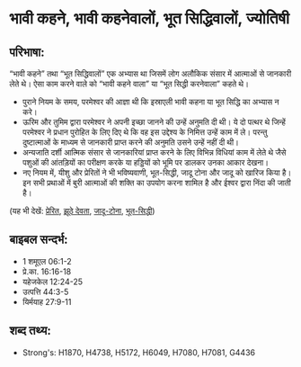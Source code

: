 # भावी कहने, भावी कहनेवालों, भूत सिद्धिवालों, ज्योतिषी #

## परिभाषा: ##

“भावी कहने” तथा “भूत सिद्धिवालों” एक अभ्यास था जिसमें लोग अलौकिक संसार में आत्माओं से जानकारी लेते थे। ऐसा काम करने वाले को “भावी कहने वाला” या “भूत सिद्धी करनेवाला” कहते थे।

*  पुराने नियम के समय, परमेश्वर की आज्ञा थी कि इस्राएली भावी कहना या भूत सिद्धि का अभ्यास न करे।
* ऊरिम और तुमिम द्वारा परमेश्वर ने अपनी इच्छा जानने की उन्हें अनुमति दी थी। ये दो पत्थर थे जिन्हें परमेश्वर ने प्रधान पुरोहित के लिए दिए थे कि वह इस उद्देश्य के निमित्त उन्हें काम में ले। परन्तु दुष्टात्माओं के माध्यम से जानकारी प्राप्त करने की अनुमति उसने उन्हें नहीं दी थी।
* अन्यजाति दर्शी आत्मिक संसार से जानकारियां प्राप्त करने के लिए विभिन्न विधियां काम में लेते थे जैसे पशुओं की आंतड़ियों का परीक्षण करके या हड्डियों को भूमि पर डालकर उनका आकार देखना।
* नए नियम में, यीशु और प्रेरितों ने भी भविष्यवाणी, भूत-सिद्धी, जादू टोना और जादू को खारिज किया है। इन सभी प्रथाओं में बुरी आत्माओं की शक्ति का उपयोग करना शामिल है और ईश्वर द्वारा निंदा की जाती है।

(यह भी देखें: [प्रेरित](../apostle.md), [झूठे देवता](../falsegod.md), [जादू-टोना](../magic.md), [भूत-सिद्धी](../sorcery.md))

## बाइबल सन्दर्भ: ##

* 1 शमूएल 06:1-2
* प्रे.का. 16:16-18
* यहेजकेल 12:24-25
* उत्पत्ति 44:3-5
* यिर्मयाह 27:9-11

## शब्द तथ्य: ##

* Strong's: H1870, H4738, H5172, H6049, H7080, H7081, G4436
